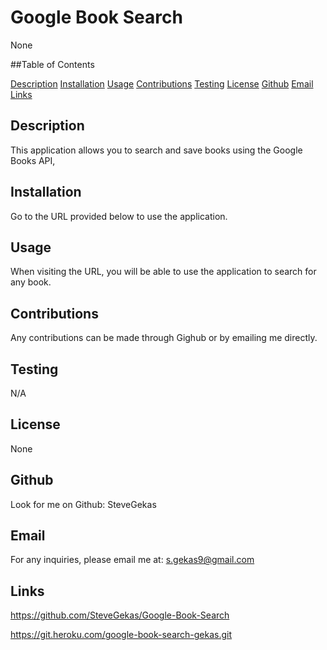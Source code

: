 # Google Book Search
  
   None

  ##Table of Contents
  
   [Description](#description)
   [Installation](#installation)
   [Usage](#usage)
   [Contributions](#contributions)
   [Testing](#testing)
   [License](#license)
   [Github](#github)
   [Email](#email)
   [Links](#links)
  
  

  ## Description
  This application allows you to search and save books using the Google Books API,

  ## Installation
  Go to the URL provided below to use the application.

  ## Usage
  When visiting the URL, you will be able to use the application to search for any book.

  ## Contributions
  Any contributions can be made through Gighub or by emailing me directly.

  ## Testing
  N/A

  ## License
  None
    
  ## Github
  Look for me on Github: SteveGekas

  ## Email
  For any inquiries, please email me at: s.gekas9@gmail.com

  ## Links
  https://github.com/SteveGekas/Google-Book-Search

  https://git.heroku.com/google-book-search-gekas.git


